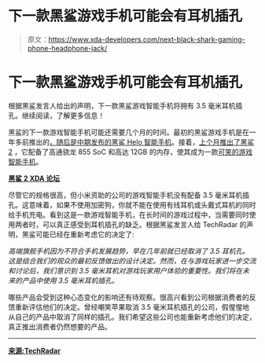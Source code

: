 # 下一款黑鲨游戏手机可能会有耳机插孔

> 原文：<https://www.xda-developers.com/next-black-shark-gaming-phone-headphone-jack/>

# 下一款黑鲨游戏手机可能会有耳机插孔

根据黑鲨发言人给出的声明，下一款黑鲨游戏智能手机将拥有 3.5 毫米耳机插孔。继续阅读，了解更多信息！

黑鲨的下一款游戏智能手机可能还需要几个月的时间。最初的黑鲨游戏手机是在一年多前推出的[，随后是](https://www.xda-developers.com/xiaomi-black-shark-gaming-phone-announced/)[中期发布的黑鲨 Helo 智能手机](https://www.xda-developers.com/xiaomi-black-shark-helo-announced/)。接着，[上个月推出了黑鲨 2](https://www.xda-developers.com/xiaomi-black-shark-2-snapdragon-855/) ，它配备了高通骁龙 855 SoC 和高达 12GB 的内存，使其成为一款[可笑的游戏智能手机](https://www.xda-developers.com/xioami-black-shark-2-hands-on-review-first-impressions/)。

[**黑鲨 2 XDA 论坛**](https://forum.xda-developers.com/black-shark-2)

尽管它的规格很高，但小米资助的公司的游戏智能手机没有配备 3.5 毫米耳机插孔。这意味着，如果不使用加密狗，你就不能在使用有线耳机或头戴式耳机的同时给手机充电。看到这是一款游戏智能手机，在长时间的游戏过程中，当需要同时使用两者时，可以真正感受到耳机插孔的缺乏。根据黑鲨发言人给 TechRadar 的声明，黑鲨可能已经在重新考虑它的决定了:

*高端旗舰手机因为不符合手机发展趋势，早在几年前就已经取消了 3.5 耳机孔。这是结合我们的观众的最初反馈做出的设计决定。然而，在与游戏玩家进一步交流和讨论后，我们意识到 3.5 毫米耳机对游戏玩家用户体验的重要性。我们将在未来的产品中使用 3.5 毫米耳机插孔。*

哪些产品会受到这种心态变化的影响还有待观察。很高兴看到公司根据消费者的反馈重新评估他们的决定。曾经嘲笑苹果取消 3.5 毫米耳机插孔的公司，假惺惺地从自己的产品中取消了同样的插孔。我们希望这些公司也能重新考虑他们的决定，真正推出消费者仍然想要的产品。

* * *

[**来源:TechRadar**](https://www.techradar.com/news/black-shark-flip-flops-on-headphone-jacks-in-its-phones)